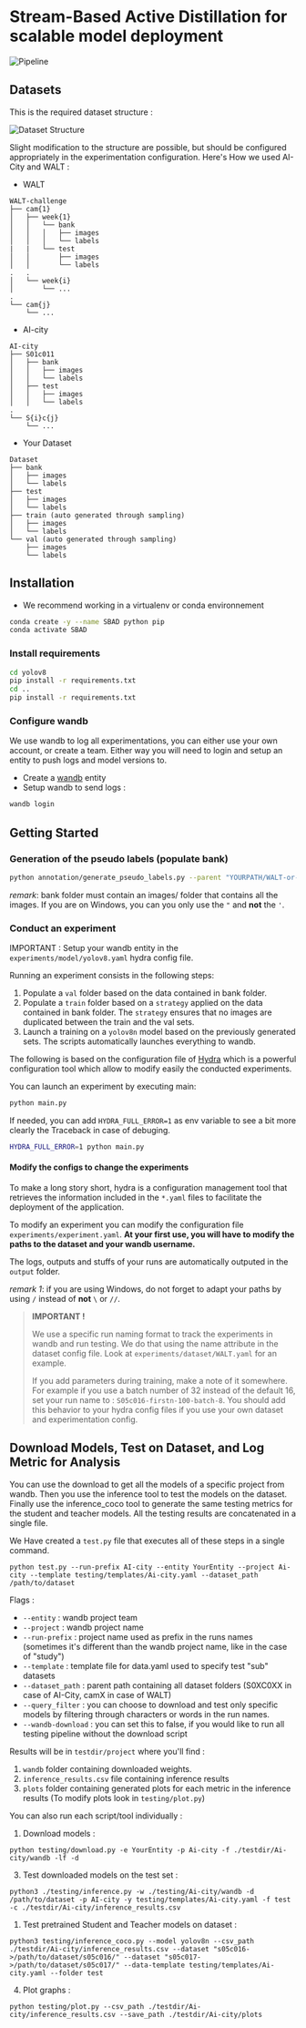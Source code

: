 # Stream-Based Active Distillation for scalable model deployment


![Pipeline](README/SBAD-transparent.png)

<!-- ## Table of Contents
- [Introduction](#description)
- [Datasets](#usage)
- [Setup](#requirements)
- [Usage](#usage)
 -->

## Datasets

This is the required dataset structure :

![Dataset Structure](README/traill22_dataset_structure.svg)

Slight modification to the structure are possible, but should be configured appropriately in the experimentation configuration. Here's How we used AI-City and WALT :

- WALT

```
WALT-challenge
├── cam{1}
│   ├── week{1}
│   │   └── bank
│   │   │   ├── images
│   │   │   └── labels
|   |   └── test
│   │       ├── images
│   │       └── labels
.   .
│   └── week{i}
│       └── ...
.
└── cam{j}
    └── ...
```

- AI-city

```
AI-city
├── S01c011
│   ├── bank
│   │   ├── images
│   │   └── labels
│   ├── test
│   │   ├── images
│   │   └── labels
.
└── S{i}c{j}
    └── ...
```

- Your Dataset
```
Dataset
├── bank
│   ├── images
│   └── labels
├── test
│   ├── images
│   └── labels
├── train (auto generated through sampling)
│   ├── images
│   └── labels
└── val (auto generated through sampling)
    ├── images
    └── labels
```

## Installation

- We recommend working in a virtualenv or conda environnement 

```bash
conda create -y --name SBAD python pip
conda activate SBAD
```

### Install requirements

```bash
cd yolov8 
pip install -r requirements.txt
cd ..
pip install -r requirements.txt
```

### Configure wandb
We use wandb to log all experimentations, you can either use your own account, or create a team. Either way you will need to login and setup an entity to push logs and model versions to.

- Create a [wandb](https://wandb.ai/) entity
- Setup wandb to send logs :
```bash
wandb login
```

## Getting Started 

### Generation of the pseudo labels (populate bank)

```bash
python annotation/generate_pseudo_labels.py --parent "YOURPATH/WALT-or-AI-city/bank" --extension "jpg-or-png"
```
*remark*: bank folder must contain an images/ folder that contains all the images. If you are on Windows, you can you only use the `"` and **not** the `'`.

### Conduct an experiment

IMPORTANT : Setup your wandb entity in the `experiments/model/yolov8.yaml` hydra config file.

Running an experiment consists in the following steps:
    
1. Populate a `val` folder based on the data contained in bank  folder.
2. Populate a `train` folder based on a `strategy` applied on the data contained in bank folder. The `strategy` ensures that no images are duplicated between the train and the val sets.
3. Launch a training on a `yolov8n` model based on the previously generated sets. The scripts automatically launches everything to wandb.


The following is based on the configuration file of [Hydra](https://hydra.cc/) which is a powerful configuration tool which allow to modify easily the conducted experiments.

You can launch an experiment by executing main:

```bash
python main.py
```

If needed, you can add `HYDRA_FULL_ERROR=1` as env variable to see a bit more clearly the Traceback in case of debuging.

```bash
HYDRA_FULL_ERROR=1 python main.py
```

#### Modify the configs to change the experiments
To make a long story short, hydra is a configuration management tool that retrieves the information included in the `*.yaml` files to facilitate the deployment of the application.

To modify an experiment you can modify the configuration file `experiments/experiment.yaml`. **At your first use, you will have to modify the paths to the dataset and your wandb username.**

The logs, outputs and stuffs of your runs are automatically outputed in the `output` folder.

*remark 1*: if you are using Windows, do not forget to adapt your paths by using `/` instead of **not** `\` or `//`.

>**IMPORTANT !**
>
> We use a specific run naming format to track the experiments in wandb and run testing. We do that using the name attribute in the dataset config file. Look at `experiments/dataset/WALT.yaml` for an example.
>
> If you add parameters during training, make a note of it somewhere. For example if you use a batch number of 32 instead of the default 16, set your run name to : `S05c016-firstn-100-batch-8`. You should add this behavior to your hydra config files if you use your own dataset and experimentation config.


## Download Models, Test on Dataset, and Log Metric for Analysis

You can use the download to get all the models of a specific project from wandb. Then you use the inference tool to test the models on the dataset. Finally use the inference_coco tool to generate the same testing metrics for the student and teacher models. All the testing results are concatenated in a single file.

We Have created a `test.py` file that executes all of these steps in a single command.

```
python test.py --run-prefix AI-city --entity YourEntity --project Ai-city --template testing/templates/Ai-city.yaml --dataset_path /path/to/dataset
```

Flags :
- `--entity` : wandb project team
- `--project` : wandb project name
- `--run-prefix` : project name used as prefix in the runs names (sometimes it's different than the wandb project name, like in the case of "study")
- `--template` : template file for data.yaml used to specify test "sub" datasets
- `--dataset_path` : parent path containing all dataset folders (S0XC0XX in case of AI-City, camX in case of WALT) 
- `--query_filter` : you can choose to download and test only specific models by filtering through characters or words in the run names.
- `--wandb-download` : you can set this to false, if you would like to run all testing pipeline without the download script


Results will be in `testdir/project` where you'll find : 
1. `wandb` folder containing downloaded weights. 
2. `inference_results.csv` file containing inference results
3. `plots` folder containing generated plots for each metric in the inference results (To modify plots look in `testing/plot.py`)

You can also run each script/tool individually :

1. Download models :
```
python testing/download.py -e YourEntity -p Ai-city -f ./testdir/Ai-city/wandb -lf -d
```

3. Test downloaded models on the test set :
```
python3 ./testing/inference.py -w ./testing/Ai-city/wandb -d /path/to/dataset -p AI-city -y testing/templates/Ai-city.yaml -f test -c ./testdir/Ai-city/inference_results.csv
```

1. Test pretrained Student and Teacher models on dataset :
```
python3 testing/inference_coco.py --model yolov8n --csv_path ./testdir/Ai-city/inference_results.csv --dataset "s05c016->/path/to/dataset/s05c016/" --dataset "s05c017->/path/to/dataset/s05c017/" --data-template testing/templates/Ai-city.yaml --folder test
```

4. Plot graphs :
```
python testing/plot.py --csv_path ./testdir/Ai-city/inference_results.csv --save_path ./testdir/Ai-city/plots
```